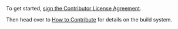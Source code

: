 To get started, [sign the Contributor License Agreement](https://www.clahub.com/agreements/ben-manes/caffeine).

Then head over to [How to Contribute](https://github.com/ben-manes/caffeine/wiki/Contribute)
for details on the build system.
